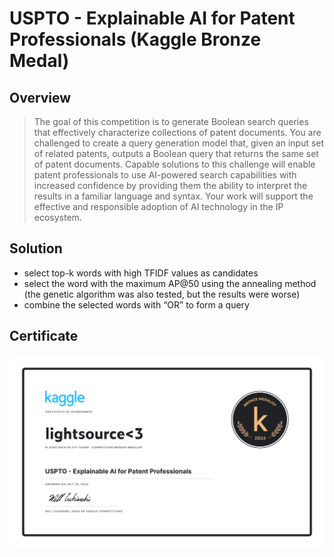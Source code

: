# USPTO - Explainable AI for Patent Professionals (Kaggle Bronze Medal)

## Overview
> The goal of this competition is to generate Boolean search queries that effectively characterize collections of patent documents. You are challenged to create a query generation model that, given an input set of related patents, outputs a Boolean query that returns the same set of patent documents. Capable solutions to this challenge will enable patent professionals to use AI-powered search capabilities with increased confidence by providing them the ability to interpret the results in a familiar language and syntax. Your work will support the effective and responsible adoption of AI technology in the IP ecosystem.

## Solution
- select top-k words with high TFIDF values as candidates
- select the word with the maximum AP@50 using the annealing method (the genetic algorithm was also tested, but the results were worse)
- combine the selected words with “OR” to form a query

## Certificate
![certificate](certificate.png)

